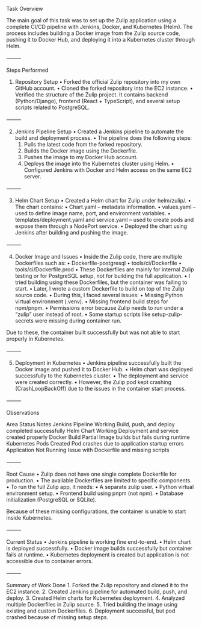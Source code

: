 
Task Overview

The main goal of this task was to set up the Zulip application using a complete CI/CD pipeline with Jenkins, Docker, and Kubernetes (Helm).
The process includes building a Docker image from the Zulip source code, pushing it to Docker Hub, and deploying it into a Kubernetes cluster through Helm.

⸻

Steps Performed

1. Repository Setup
	•	Forked the official Zulip repository into my own GitHub account.
	•	Cloned the forked repository into the EC2 instance.
	•	Verified the structure of the Zulip project. It contains backend (Python/Django), frontend (React + TypeScript), and several setup scripts related to PostgreSQL.

⸻

2. Jenkins Pipeline Setup
	•	Created a Jenkins pipeline to automate the build and deployment process.
	•	The pipeline does the following steps:
	1.	Pulls the latest code from the forked repository.
	2.	Builds the Docker image using the Dockerfile.
	3.	Pushes the image to my Docker Hub account.
	4.	Deploys the image into the Kubernetes cluster using Helm.
	•	Configured Jenkins with Docker and Helm access on the same EC2 server.

⸻

3. Helm Chart Setup
	•	Created a Helm chart for Zulip under helm/zulip/.
	•	The chart contains:
	•	Chart.yaml – metadata information.
	•	values.yaml – used to define image name, port, and environment variables.
	•	templates/deployment.yaml and service.yaml – used to create pods and expose them through a NodePort service.
	•	Deployed the chart using Jenkins after building and pushing the image.

⸻

4. Docker Image and Issues
	•	Inside the Zulip code, there are multiple Dockerfiles such as:
	•	Dockerfile-postgresql
	•	tools/ci/Dockerfile
	•	tools/ci/Dockerfile.prod
	•	These Dockerfiles are mainly for internal Zulip testing or for PostgreSQL setup, not for building the full application.
	•	I tried building using these Dockerfiles, but the container was failing to start.
	•	Later, I wrote a custom Dockerfile to build on top of the Zulip source code.
	•	During this, I faced several issues:
	•	Missing Python virtual environment (.venv).
	•	Missing frontend build steps for npm/pnpm.
	•	Permissions error because Zulip needs to run under a “zulip” user instead of root.
	•	Some startup scripts like setup-zulip-secrets were missing during container run.

Due to these, the container built successfully but was not able to start properly in Kubernetes.

⸻

5. Deployment in Kubernetes
	•	Jenkins pipeline successfully built the Docker image and pushed it to Docker Hub.
	•	Helm chart was deployed successfully to the Kubernetes cluster.
	•	The deployment and service were created correctly.
	•	However, the Zulip pod kept crashing (CrashLoopBackOff) due to the issues in the container start process.

⸻

Observations

Area	Status	Notes
Jenkins Pipeline	Working	Build, push, and deploy completed successfully
Helm Chart	Working	Deployment and service created properly
Docker Build	Partial	Image builds but fails during runtime
Kubernetes Pods	Created	Pod crashes due to application startup errors
Application	Not Running	Issue with Dockerfile and missing scripts


⸻

Root Cause
	•	Zulip does not have one single complete Dockerfile for production.
	•	The available Dockerfiles are limited to specific components.
	•	To run the full Zulip app, it needs:
	•	A separate zulip user.
	•	Python virtual environment setup.
	•	Frontend build using pnpm (not npm).
	•	Database initialization (PostgreSQL or SQLite).

Because of these missing configurations, the container is unable to start inside Kubernetes.

⸻

Current Status
	•	Jenkins pipeline is working fine end-to-end.
	•	Helm chart is deployed successfully.
	•	Docker image builds successfully but container fails at runtime.
	•	Kubernetes deployment is created but application is not accessible due to container errors.

⸻

Summary of Work Done
	1.	Forked the Zulip repository and cloned it to the EC2 instance.
	2.	Created Jenkins pipeline for automated build, push, and deploy.
	3.	Created Helm charts for Kubernetes deployment.
	4.	Analyzed multiple Dockerfiles in Zulip source.
	5.	Tried building the image using existing and custom Dockerfiles.
	6.	Deployment successful, but pod crashed because of missing setup steps.

